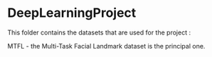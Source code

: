 # DeepLearningProject

This folder contains the datasets that are used for the project :

MTFL - the Multi-Task Facial Landmark dataset is the principal one.